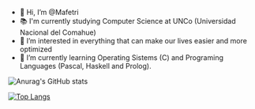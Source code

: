 - 👋 Hi, I’m @Mafetri
- 📚 I'm currently studying Computer Science at UNCo (Universidad Nacional del Comahue)
- 👀 I’m interested in everything that can make our lives easier and more optimized
- 🌱 I’m currently learning Operating Sistems (C) and Programing Languages (Pascal, Haskell and Prolog).

![Anurag's GitHub stats](https://github-readme-stats.vercel.app/api?username=Mafetri&show_icons=true&include_all_commits=true&count_private=true&hide_border=true&theme=tokyonight&text_color=daf7dc&title_color=ffffff&icon_color=bb2acf)

[![Top Langs](https://github-readme-stats.vercel.app/api/top-langs/?username=Mafetri&layout=compact&hide_border=true&theme=tokyonight&text_color=daf7dc&title_color=ffffff&icon_color=bb2acf)](https://github.com/anuraghazra/github-readme-stats)

<!---
Mafetri/Mafetri is a ✨ special ✨ repository because its `README.md` (this file) appears on your GitHub profile.
You can click the Preview link to take a look at your changes.
--->
